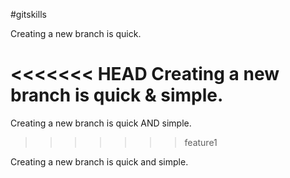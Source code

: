 #gitskills

Creating a new branch is quick.

<<<<<<< HEAD
Creating a new branch is quick & simple.
=======
Creating a new branch is quick AND simple.

>>>>>>> feature1

Creating a new branch is quick and simple.

